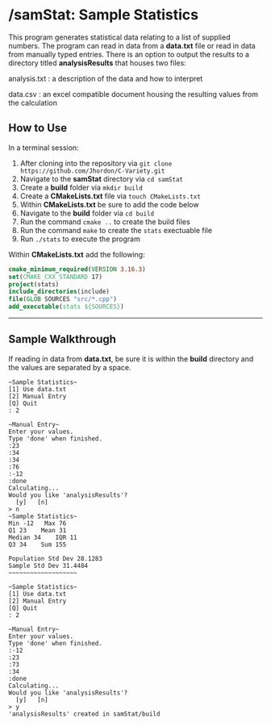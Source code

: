 # /samStat: Sample Statistics

This program generates statistical data relating to a list of supplied numbers. The program can read in data from a **data.txt** file or read in data from manually typed entries. There is an option to output the results to a directory titled **analysisResults** that houses two files:

analysis.txt
: a description of the data and how to interpret

data.csv
: an excel compatible document housing the resulting values from the calculation

## How to Use

In a terminal session:

1. After cloning into the repository via `git clone https://github.com/Jhordon/C-Variety.git`
2. Navigate to the **samStat** directory via `cd samStat`
3. Create a **build** folder via `mkdir build`
4. Create a **CMakeLists.txt** file via `touch CMakeLists.txt`
5. Within **CMakeLists.txt** be sure to add the code below
6. Navigate to the **build** folder via `cd build`
7. Run the command `cmake ..` to create the build files
8. Run the command `make` to create the `stats` exectuable file
9. Run `./stats` to execute the program

Within **CMakeLists.txt** add the following:

```cmake
cmake_minimum_required(VERSION 3.16.3)
set(CMAKE_CXX_STANDARD 17)
project(stats)
include_directories(include)
file(GLOB SOURCES "src/*.cpp")
add_executable(stats ${SOURCES})
```

---

## Sample Walkthrough

If reading in data from **data.txt**, be sure it is within the **build** directory and the values are separated by a space.

```terminal
~Sample Statistics~
[1] Use data.txt
[2] Manual Entry
[Q] Quit
: 2

~Manual Entry~
Enter your values.
Type 'done' when finished.
:23
:34
:34
:76
:-12
:done
Calculating...
Would you like 'analysisResults'?
  [y]   [n]
> n
~Sample Statistics~
Min -12   Max 76
Q1 23    Mean 31
Median 34    IQR 11
Q3 34    Sum 155

Population Std Dev 28.1283
Sample Std Dev 31.4484
~~~~~~~~~~~~~~~~~~~
```

```terminal
~Sample Statistics~
[1] Use data.txt
[2] Manual Entry
[Q] Quit
: 2

~Manual Entry~
Enter your values.
Type 'done' when finished.
:-12
:23
:73
:34
:done
Calculating...
Would you like 'analysisResults'?
  [y]   [n]
> y
'analysisResults' created in samStat/build
```
